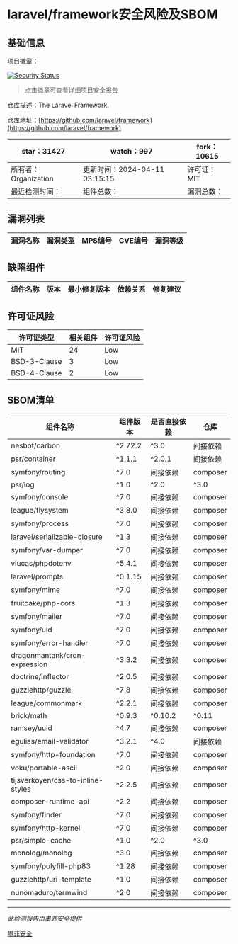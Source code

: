 # laravel/framework安全风险及SBOM

## 基础信息

项目徽章：

[![Security Status](https://www.murphysec.com/platform3/v31/badge/1778142589963751424.svg)](https://www.murphysec.com/console/report/1694415317542723584/1778142589963751424)

> 点击徽章可查看详细项目安全报告

仓库描述：The Laravel Framework.

仓库地址：[https://github.com/laravel/framework](https://github.com/laravel/framework)

| star：31427 | watch：997 | fork：10615 |
| ----------- | -------------- | ------------ |
| 所有者：Organization | 更新时间：2024-04-11 03:15:15 | 许可证：MIT |
| 最近检测时间： | 组件总数： | 漏洞总数： |




## 漏洞列表

| 漏洞名称 | 漏洞类型 | MPS编号 | CVE编号 | 漏洞等级 |
| ------- | ------ | ------- | ------ | ----- |





## 缺陷组件

| 组件名称 | 版本 | 最小修复版本 | 依赖关系 | 修复建议 |
| -------- | ---- | ------------ | -------- | -------- |





## 许可证风险

| 许可证类型 | 相关组件 | 许可证风险 |
| ---------- | -------- | ---------- |
|MIT|24|Low|
|BSD-3-Clause|3|Low|
|BSD-4-Clause|2|Low|




## SBOM清单

| 组件名称 | 组件版本 | 是否直接依赖 | 仓库 |
| -------- | -------- | ------------ | ---- |
|nesbot/carbon|^2.72.2|^3.0|间接依赖|composer|
|psr/container|^1.1.1|^2.0.1|间接依赖|composer|
|symfony/routing|^7.0|间接依赖|composer|
|psr/log|^1.0|^2.0|^3.0|间接依赖|composer|
|symfony/console|^7.0|间接依赖|composer|
|league/flysystem|^3.8.0|间接依赖|composer|
|symfony/process|^7.0|间接依赖|composer|
|laravel/serializable-closure|^1.3|间接依赖|composer|
|symfony/var-dumper|^7.0|间接依赖|composer|
|vlucas/phpdotenv|^5.4.1|间接依赖|composer|
|laravel/prompts|^0.1.15|间接依赖|composer|
|symfony/mime|^7.0|间接依赖|composer|
|fruitcake/php-cors|^1.3|间接依赖|composer|
|symfony/mailer|^7.0|间接依赖|composer|
|symfony/uid|^7.0|间接依赖|composer|
|symfony/error-handler|^7.0|间接依赖|composer|
|dragonmantank/cron-expression|^3.3.2|间接依赖|composer|
|doctrine/inflector|^2.0.5|间接依赖|composer|
|guzzlehttp/guzzle|^7.8|间接依赖|composer|
|league/commonmark|^2.2.1|间接依赖|composer|
|brick/math|^0.9.3|^0.10.2|^0.11|^0.12|间接依赖|composer|
|ramsey/uuid|^4.7|间接依赖|composer|
|egulias/email-validator|^3.2.1|^4.0|间接依赖|composer|
|symfony/http-foundation|^7.0|间接依赖|composer|
|voku/portable-ascii|^2.0|间接依赖|composer|
|tijsverkoyen/css-to-inline-styles|^2.2.5|间接依赖|composer|
|composer-runtime-api|^2.2|间接依赖|composer|
|symfony/finder|^7.0|间接依赖|composer|
|symfony/http-kernel|^7.0|间接依赖|composer|
|psr/simple-cache|^1.0|^2.0|^3.0|间接依赖|composer|
|monolog/monolog|^3.0|间接依赖|composer|
|symfony/polyfill-php83|^1.28|间接依赖|composer|
|guzzlehttp/uri-template|^1.0|间接依赖|composer|
|nunomaduro/termwind|^2.0|间接依赖|composer|


------

*此检测报告由墨菲安全提供*

[墨菲安全](www.murphysec.com)